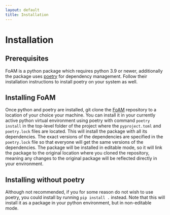 ```yaml
---
layout: default
title: Installation
---
```

# Installation

## Prerequisites
FoAM is a python package which requires python 3.9 or newer, additionally the package uses <a href="https://python-poetry.org/docs/" target="_blank"> poetry</a> for dependency management. Follow their installation instructions to install poetry on your system as well.

## Installing FoAM
Once python and poetry are installed, git clone the <a href="https://github.com/MichielsenM/FoAM" target="_blank"> FoAM</a> repository to a location of your choice your machine. You can install it in your currently active python virtual environment using poetry with command `poetry install` in the top-level folder of the project where the `pyproject.toml` and `poetry.lock` files are located. This will install the package with all its dependencies. The exact versions of the dependencies are specified in the `poetry.lock` file so that everyone will get the same versions of the dependencies. The package will be installed in editable mode, so it will link the package to the original location where you cloned the repository, meaning any changes to the original package will be reflected directly in your environment.

## Installing without poetry
Although not recommended, if you for some reason do not wish to use poetry, you could install by running `pip install .` instead. Note that this will install it as a package in your python environment, but in non-editable mode.

